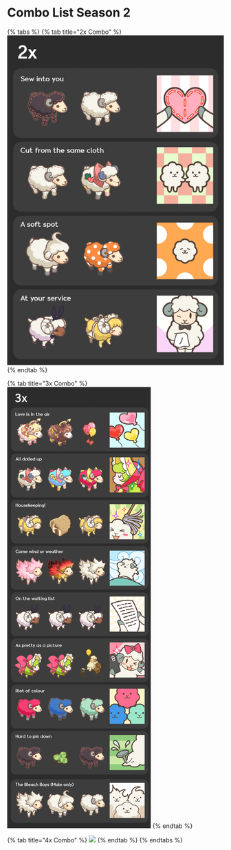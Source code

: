 # Combo List Season 2

{% tabs %}
{% tab title="2x Combo" %}
![](<../../../.gitbook/assets/combolistx2 (1).jpg>)
{% endtab %}

{% tab title="3x Combo" %}
![](<../../../.gitbook/assets/combolistx3 (1).jpg>)
{% endtab %}

{% tab title="4x Combo" %}
![](../../../.gitbook/assets/combolistx4\_season2.jpg)
{% endtab %}
{% endtabs %}
